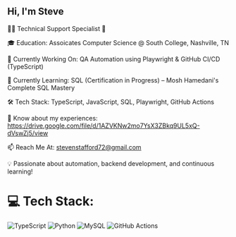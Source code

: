 ## Hi, I'm Steve

👋🏽 Technical Support Specialist  🚀

🎓 Education: Assoicates Computer Science @ South College, Nashville, TN

🔭 Currently Working On: QA Automation using Playwright & GitHub CI/CD (TypeScript)

📖 Currently Learning: SQL (Certification in Progress) – Mosh Hamedani's Complete SQL Mastery

🛠 Tech Stack: TypeScript, JavaScript, SQL, Playwright, GitHub Actions

📄 Know about my experiences: https://drive.google.com/file/d/1AZVKNw2mo7YsX3ZBkq9UL5xQ-dVswZj5/view 

📫 Reach Me At: stevenstafford72@gmail.com

💡 Passionate about automation, backend development, and continuous learning!


# 💻 Tech Stack:
![TypeScript](https://img.shields.io/badge/typescript-%23007ACC.svg?style=for-the-badge&logo=typescript&logoColor=white) ![Python](https://img.shields.io/badge/python-3670A0?style=for-the-badge&logo=python&logoColor=ffdd54) ![MySQL](https://img.shields.io/badge/mysql-4479A1.svg?style=for-the-badge&logo=mysql&logoColor=white) ![GitHub Actions](https://img.shields.io/badge/github%20actions-%232671E5.svg?style=for-the-badge&logo=githubactions&logoColor=white)


<!-- Proudly created with GPRM ( https://gprm.itsvg.in ) -->

<!--
**stevens69400/stevens69400** is a ✨ _special_ ✨ repository because its `README.md` (this file) appears on your GitHub profile.

Here are some ideas to get you started:

- 🔭 I’m currently working on ...
- 🌱 I’m currently learning ...
- 👯 I’m looking to collaborate on ...
- 🤔 I’m looking for help with ...
- 💬 Ask me about ...
- 📫 How to reach me: ...
- 😄 Pronouns: ...
- ⚡ Fun fact: ...
-->
